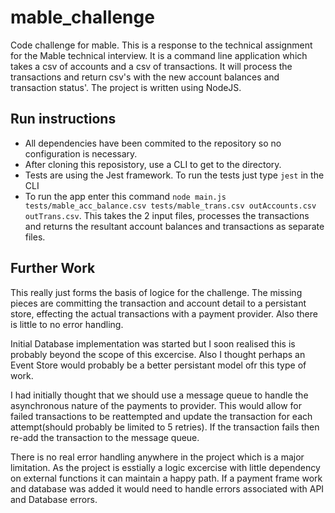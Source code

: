 # mable_challenge
Code challenge for mable. This is a response to the technical assignment for the Mable technical interview. It is a command line application which takes a csv of accounts and a csv of transactions. It will process the transactions and return csv's with the new account balances and transaction status'. The project is written using NodeJS. 

## Run instructions 

- All dependencies have been commited to the repository so no configuration is necessary. 
- After cloning this reposistory, use a CLI to get to the directory.
- Tests are using the Jest framework. To run the tests just type `jest` in the CLI
- To run the app enter this command `node main.js tests/mable_acc_balance.csv tests/mable_trans.csv outAccounts.csv outTrans.csv`. This takes the 2 input files, processes the transactions and returns the resultant account balances and transactions as separate files.

## Further Work

This really just forms the basis of logice for the challenge. The missing pieces are committing the transaction and account detail to a persistant store, effecting the actual transactions with a payment provider. Also there is little to no error handling. 

Initial Database implementation was started but I soon realised this is probably beyond the scope of this excercise. Also I thought perhaps an Event Store would probably be a better persistant model ofr this type of work.

I had initially thought that we should use a message queue to handle the asynchronous nature of the payments to provider. This would allow for failed transactions to be reattempted and update the transaction for each attempt(should probably be limited to 5 retries). If the transaction fails then re-add the transaction to the message queue. 

There is no real error handling anywhere in the project which is a major limitation. As the project is esstially a logic excercise with little dependency on external functions it can maintain a happy path. If a payment frame work and database was added it would need to handle errors associated with API and Database errors.




